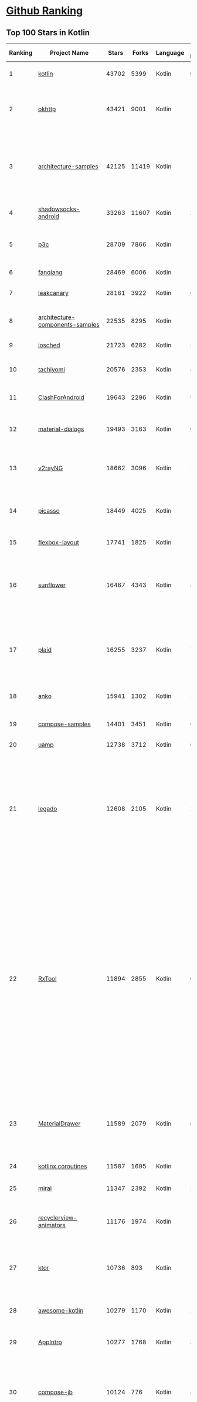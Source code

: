 [Github Ranking](../README.md)
==========

## Top 100 Stars in Kotlin

| Ranking | Project Name | Stars | Forks | Language | Open Issues | Description | Last Commit |
| ------- | ------------ | ----- | ----- | -------- | ----------- | ----------- | ----------- |
| 1 | [kotlin](https://github.com/JetBrains/kotlin) | 43702 | 5399 | Kotlin | 0 | The Kotlin Programming Language.  | 2023-01-22T02:05:50Z |
| 2 | [okhttp](https://github.com/square/okhttp) | 43421 | 9001 | Kotlin | 145 | Square’s meticulous HTTP client for the JVM, Android, and GraalVM. | 2023-01-21T18:39:25Z |
| 3 | [architecture-samples](https://github.com/android/architecture-samples) | 42125 | 11419 | Kotlin | 150 | A collection of samples to discuss and showcase different architectural tools and patterns for Android apps. | 2023-01-18T09:59:21Z |
| 4 | [shadowsocks-android](https://github.com/shadowsocks/shadowsocks-android) | 33263 | 11607 | Kotlin | 29 | A shadowsocks client for Android | 2023-01-20T18:56:12Z |
| 5 | [p3c](https://github.com/alibaba/p3c) | 28709 | 7866 | Kotlin | 126 | Alibaba Java Coding Guidelines pmd implements and IDE plugin | 2022-09-30T06:59:56Z |
| 6 | [fanqiang](https://github.com/bannedbook/fanqiang) | 28469 | 6006 | Kotlin | 268 | 翻墙-科学上网 | 2023-01-15T06:57:18Z |
| 7 | [leakcanary](https://github.com/square/leakcanary) | 28161 | 3922 | Kotlin | 69 | A memory leak detection library for Android. | 2022-12-06T15:00:45Z |
| 8 | [architecture-components-samples](https://github.com/android/architecture-components-samples) | 22535 | 8295 | Kotlin | 146 | Samples for Android Architecture Components.  | 2023-01-19T10:15:10Z |
| 9 | [iosched](https://github.com/google/iosched) | 21723 | 6282 | Kotlin | 55 | The Google I/O Android App | 2023-01-05T18:35:51Z |
| 10 | [tachiyomi](https://github.com/tachiyomiorg/tachiyomi) | 20576 | 2353 | Kotlin | 462 | Free and open source manga reader for Android. | 2023-01-22T05:08:11Z |
| 11 | [ClashForAndroid](https://github.com/Kr328/ClashForAndroid) | 19643 | 2296 | Kotlin | 97 | A rule-based tunnel for Android. | 2022-12-13T13:48:16Z |
| 12 | [material-dialogs](https://github.com/afollestad/material-dialogs) | 19493 | 3163 | Kotlin | 0 | 😍 A beautiful, fluid, and extensible dialogs API for Kotlin & Android. | 2022-05-01T03:38:46Z |
| 13 | [v2rayNG](https://github.com/2dust/v2rayNG) | 18662 | 3096 | Kotlin | 204 | A V2Ray client for Android, support Xray core and v2fly core | 2023-01-13T04:01:48Z |
| 14 | [picasso](https://github.com/square/picasso) | 18449 | 4025 | Kotlin | 187 | A powerful image downloading and caching library for Android | 2022-12-15T10:06:13Z |
| 15 | [flexbox-layout](https://github.com/google/flexbox-layout) | 17741 | 1825 | Kotlin | 109 | Flexbox for Android  | 2022-11-04T10:28:40Z |
| 16 | [sunflower](https://github.com/android/sunflower) | 16467 | 4343 | Kotlin | 83 | A gardening app illustrating Android development best practices with migrating a View-based app to Jetpack Compose. | 2023-01-18T22:55:02Z |
| 17 | [plaid](https://github.com/nickbutcher/plaid) | 16255 | 3237 | Kotlin | 77 | An Android app which provides design news & inspiration as well as being an example of implementing material design. | 2023-01-19T11:18:17Z |
| 18 | [anko](https://github.com/Kotlin/anko) | 15941 | 1302 | Kotlin | 237 | Pleasant Android application development | 2019-12-05T08:59:41Z |
| 19 | [compose-samples](https://github.com/android/compose-samples) | 14401 | 3451 | Kotlin | 6 | Official Jetpack Compose samples. | 2023-01-13T23:45:58Z |
| 20 | [uamp](https://github.com/android/uamp) | 12738 | 3712 | Kotlin | 65 | A sample audio app for Android | 2023-01-14T23:32:56Z |
| 21 | [legado](https://github.com/gedoor/legado) | 12608 | 2105 | Kotlin | 29 | Legado 3.0 Book Reader with powerful controls & full functions❤️阅读3.0, 阅读是一款可以自定义来源阅读网络内容的工具，为广大网络文学爱好者提供一种方便、快捷舒适的试读体验。 | 2023-01-22T04:04:53Z |
| 22 | [RxTool](https://github.com/Tamsiree/RxTool) | 11894 | 2855 | Kotlin | 0 | Android开发人员不得不收集的工具类集合 \| 支付宝支付 \| 微信支付（统一下单） \| 微信分享 \| Zip4j压缩（支持分卷压缩与加密） \| 一键集成UCrop选择圆形头像 \| 一键集成二维码和条形码的扫描与生成 \| 常用Dialog \| WebView的封装可播放视频 \| 仿斗鱼滑动验证码 \| Toast封装 \| 震动 \| GPS \| Location定位 \| 图片缩放 \| Exif 图片添加地理位置信息（经纬度） \| 蛛网等级 \| 颜色选择器 \| ArcGis \| VTPK \| 编译运行一下说不定会找到惊喜 | 2022-04-10T06:56:48Z |
| 23 | [MaterialDrawer](https://github.com/mikepenz/MaterialDrawer) | 11589 | 2079 | Kotlin | 0 | The flexible, easy to use, all in one drawer library for your Android project. Now brand new with material 2 design. | 2023-01-10T07:21:16Z |
| 24 | [kotlinx.coroutines](https://github.com/Kotlin/kotlinx.coroutines) | 11587 | 1695 | Kotlin | 250 | Library support for Kotlin coroutines  | 2023-01-20T23:33:38Z |
| 25 | [mirai](https://github.com/mamoe/mirai) | 11347 | 2392 | Kotlin | 226 | 高效率 QQ 机器人支持库 | 2023-01-21T19:26:22Z |
| 26 | [recyclerview-animators](https://github.com/wasabeef/recyclerview-animators) | 11176 | 1974 | Kotlin | 104 | An Android Animation library which easily add itemanimator to RecyclerView items. | 2023-01-21T15:13:08Z |
| 27 | [ktor](https://github.com/ktorio/ktor) | 10736 | 893 | Kotlin | 132 | Framework for quickly creating connected applications in Kotlin with minimal effort | 2023-01-20T13:00:50Z |
| 28 | [awesome-kotlin](https://github.com/KotlinBy/awesome-kotlin) | 10279 | 1170 | Kotlin | 20 | A curated list of awesome Kotlin related stuff Inspired by awesome-java.  | 2023-01-21T13:45:51Z |
| 29 | [AppIntro](https://github.com/AppIntro/AppIntro) | 10277 | 1768 | Kotlin | 30 | Make a cool intro for your Android app. | 2023-01-13T01:00:42Z |
| 30 | [compose-jb](https://github.com/JetBrains/compose-jb) | 10124 | 776 | Kotlin | 801 | Compose Multiplatform, a modern UI framework for Kotlin that makes building performant and beautiful user interfaces easy and enjoyable. | 2023-01-20T18:30:35Z |
| 31 | [timber](https://github.com/JakeWharton/timber) | 9874 | 939 | Kotlin | 46 | A logger with a small, extensible API which provides utility on top of Android's normal Log class. | 2022-10-28T08:35:53Z |
| 32 | [RxBinding](https://github.com/JakeWharton/RxBinding) | 9715 | 950 | Kotlin | 31 | RxJava binding APIs for Android's UI widgets. | 2021-11-18T17:51:21Z |
| 33 | [nowinandroid](https://github.com/android/nowinandroid) | 9565 | 1255 | Kotlin | 48 | A fully functional Android app built entirely with Kotlin and Jetpack Compose | 2023-01-20T04:00:05Z |
| 34 | [TranslationPlugin](https://github.com/YiiGuxing/TranslationPlugin) | 9478 | 692 | Kotlin | 23 | Translation plugin for IntelliJ based IDEs/Android Studio/HUAWEI DevEco Studio. | 2023-01-17T04:18:06Z |
| 35 | [coil](https://github.com/coil-kt/coil) | 8847 | 559 | Kotlin | 24 | Image loading for Android backed by Kotlin Coroutines. | 2023-01-20T04:09:14Z |
| 36 | [moshi](https://github.com/square/moshi) | 8727 | 708 | Kotlin | 76 | A modern JSON library for Kotlin and Java. | 2023-01-03T23:24:33Z |
| 37 | [okio](https://github.com/square/okio) | 8237 | 1169 | Kotlin | 71 | A modern I/O library for Android, Java, and Kotlin Multiplatform. | 2023-01-16T23:51:43Z |
| 38 | [VancedManager](https://github.com/TeamVanced/VancedManager) | 7895 | 1232 | Kotlin | 59 | Vanced Installer | 2022-03-14T13:59:17Z |
| 39 | [koin](https://github.com/InsertKoinIO/koin) | 7797 | 593 | Kotlin | 78 | Koin - a pragmatic lightweight dependency injection framework for Kotlin & Kotlin Multiplatform | 2023-01-12T15:58:12Z |
| 40 | [cheesesquare](https://github.com/chrisbanes/cheesesquare) | 7788 | 1851 | Kotlin | 0 | Demos the new Android Design library. | 2020-12-07T17:39:00Z |
| 41 | [k-9](https://github.com/thundernest/k-9) | 7577 | 2317 | Kotlin | 617 | K-9 Mail – Open Source Email App for Android | 2023-01-19T14:49:23Z |
| 42 | [SpotiFlyer](https://github.com/Shabinder/SpotiFlyer) | 7410 | 601 | Kotlin | 1240 | Kotlin Multiplatform Music Downloader, Supports Spotify /   Gaana / Youtube Music / Jio Saavn / SoundCloud.                                                                                          NOTE:   BEING REWRITTEN,  SO  STAY TUNED. | 2023-01-17T20:41:06Z |
| 43 | [SmsForwarder](https://github.com/pppscn/SmsForwarder) | 7325 | 1078 | Kotlin | 12 | 短信转发器——监控Android手机短信、来电、APP通知，并根据指定规则转发到其他手机：钉钉群自定义机器人、钉钉企业内机器人、企业微信群机器人、飞书机器人、企业微信应用消息、邮箱、bark、webhook、Telegram机器人、Server酱、PushPlus、手机短信等。包括主动控制服务端与客户端，让你轻松远程发短信、查短信、查通话、查话簿、查电量等。（V3.0 新增）PS.这个APK主要是学习与自用，如有BUG请提ISSUE，同时欢迎大家提PR指正 | 2023-01-20T06:45:59Z |
| 44 | [RIBs](https://github.com/uber/RIBs) | 7256 | 854 | Kotlin | 83 | Uber's cross-platform mobile architecture framework. | 2023-01-21T06:56:09Z |
| 45 | [ideavim](https://github.com/JetBrains/ideavim) | 7167 | 678 | Kotlin | 0 | IdeaVim – A Vim engine for JetBrains IDEs | 2023-01-22T00:18:32Z |
| 46 | [kotlin-native](https://github.com/JetBrains/kotlin-native) | 7076 | 616 | Kotlin | 0 | Kotlin/Native infrastructure | 2021-08-10T12:31:53Z |
| 47 | [RxKotlin](https://github.com/ReactiveX/RxKotlin) | 6917 | 464 | Kotlin | 21 | RxJava bindings for Kotlin | 2021-12-29T22:32:43Z |
| 48 | [Exposed](https://github.com/JetBrains/Exposed) | 6818 | 572 | Kotlin | 352 | Kotlin SQL Framework | 2023-01-20T11:17:45Z |
| 49 | [Compressor](https://github.com/zetbaitsu/Compressor) | 6688 | 947 | Kotlin | 118 | An android image compression library. | 2022-08-25T12:06:12Z |
| 50 | [sourcerer-app](https://github.com/sourcerer-io/sourcerer-app) | 6687 | 285 | Kotlin | 206 | 🦄 Sourcerer app makes a visual profile from your GitHub and git repositories. | 2020-09-30T20:20:13Z |
| 51 | [fenix](https://github.com/mozilla-mobile/fenix) | 6625 | 1302 | Kotlin | 955 | Firefox for Android | 2023-01-22T06:16:43Z |
| 52 | [javalin](https://github.com/javalin/javalin) | 6271 | 512 | Kotlin | 14 | A simple and modern Java and Kotlin web framework | 2023-01-09T22:05:18Z |
| 53 | [Pokedex](https://github.com/skydoves/Pokedex) | 6232 | 796 | Kotlin | 6 | 🗡️ Pokedex demonstrates modern Android development with Hilt, Material Motion, Coroutines, Flow, Jetpack (Room, ViewModel) based on MVVM architecture. | 2023-01-16T08:54:05Z |
| 54 | [accompanist](https://github.com/google/accompanist) | 6006 | 471 | Kotlin | 50 | A collection of extension libraries for Jetpack Compose | 2023-01-19T11:34:58Z |
| 55 | [BiliRoaming](https://github.com/yujincheng08/BiliRoaming) | 6002 | 367 | Kotlin | 13 | 哔哩漫游，解除B站客户端番剧区域限制的Xposed模块，并且提供其他小功能。An Xposed module that unblocks bangumi area limit of BILIBILI with miscellaneous features. | 2023-01-21T12:44:09Z |
| 56 | [acra](https://github.com/ACRA/acra) | 5973 | 1136 | Kotlin | 2 | Application Crash Reports for Android | 2023-01-20T00:24:15Z |
| 57 | [Anki-Android](https://github.com/ankidroid/Anki-Android) | 5909 | 1809 | Kotlin | 339 | AnkiDroid: Anki flashcards on Android. Your secret trick to achieve superhuman information retention. | 2023-01-22T07:51:49Z |
| 58 | [uhabits](https://github.com/iSoron/uhabits) | 5851 | 820 | Kotlin | 14 | Loop Habit Tracker, a mobile app for creating and maintaining long-term positive habits | 2023-01-01T03:04:48Z |
| 59 | [facebook-android-sdk](https://github.com/facebook/facebook-android-sdk) | 5799 | 3701 | Kotlin | 50 | Used to integrate Android apps with Facebook Platform. | 2023-01-15T05:53:51Z |
| 60 | [android-showcase](https://github.com/igorwojda/android-showcase) | 5762 | 811 | Kotlin | 7 | 💎 Android application following best practices:  Kotlin, Coroutines, JetPack, Clean Architecture, Feature Modules, Tests, MVVM, DI, Static Analysis... | 2023-01-13T03:35:37Z |
| 61 | [Design-Patterns-In-Kotlin](https://github.com/dbacinski/Design-Patterns-In-Kotlin) | 5539 | 675 | Kotlin | 2 | Design Patterns implemented in Kotlin | 2021-03-15T12:16:24Z |
| 62 | [arrow](https://github.com/arrow-kt/arrow) | 5457 | 390 | Kotlin | 48 | Λrrow - Functional companion to Kotlin's Standard Library | 2023-01-20T20:55:36Z |
| 63 | [Alerter](https://github.com/Tapadoo/Alerter) | 5371 | 642 | Kotlin | 39 | An Android Alerting Library | 2021-09-20T16:52:26Z |
| 64 | [ktlint](https://github.com/pinterest/ktlint) | 5359 | 455 | Kotlin | 39 | An anti-bikeshedding Kotlin linter with built-in formatter | 2023-01-21T09:37:27Z |
| 65 | [android-developer-roadmap](https://github.com/skydoves/android-developer-roadmap) | 5325 | 473 | Kotlin | 9 | 🗺 The 2022 Android Developer Roadmap suggests learning paths to understanding Android development. | 2023-01-11T12:52:14Z |
| 66 | [topeka](https://github.com/android/topeka) | 5211 | 1099 | Kotlin | 8 | A fun to play quiz that showcases material design on Android | 2021-01-22T21:31:15Z |
| 67 | [mavericks](https://github.com/airbnb/mavericks) | 5186 | 432 | Kotlin | 45 | Mavericks: Android on Autopilot | 2023-01-10T10:24:55Z |
| 68 | [detekt](https://github.com/detekt/detekt) | 5106 | 703 | Kotlin | 148 | Static code analysis for Kotlin | 2023-01-21T22:03:11Z |
| 69 | [Android-Iconics](https://github.com/mikepenz/Android-Iconics) | 5055 | 635 | Kotlin | 4 | Android-Iconics - Use any icon font, or vector (.svg) as drawable in your application. | 2023-01-10T12:43:11Z |
| 70 | [ComposeCookBook](https://github.com/Gurupreet/ComposeCookBook) | 4962 | 628 | Kotlin | 7 | A Collection on all Jetpack compose UI elements, Layouts, Widgets and Demo screens to see it's potential | 2023-01-11T11:00:15Z |
| 71 | [williamchart](https://github.com/diogobernardino/williamchart) | 4930 | 798 | Kotlin | 28 | Android Library to rapidly develop attractive and insightful charts in android applications. | 2022-02-15T12:19:27Z |
| 72 | [DBFlow](https://github.com/agrosner/DBFlow) | 4855 | 616 | Kotlin | 33 | A blazing fast, powerful, and very simple ORM android database library that writes database code for you. | 2022-03-15T02:19:57Z |
| 73 | [mockk](https://github.com/mockk/mockk) | 4789 | 279 | Kotlin | 190 | mocking library for Kotlin | 2023-01-20T19:24:15Z |
| 74 | [Unciv](https://github.com/yairm210/Unciv) | 4766 | 1121 | Kotlin | 130 | Open-source Android/Desktop remake of Civ V | 2023-01-22T03:24:48Z |
| 75 | [SagerNet](https://github.com/SagerNet/SagerNet) | 4660 | 767 | Kotlin | 66 | The universal proxy toolchain for Android | 2023-01-18T16:48:56Z |
| 76 | [muzei](https://github.com/muzei/muzei) | 4466 | 948 | Kotlin | 26 | Muzei Live Wallpaper for Android | 2023-01-20T06:21:38Z |
| 77 | [booster](https://github.com/didi/booster) | 4319 | 506 | Kotlin | 34 | 🚀Optimizer for mobile applications | 2023-01-13T01:17:09Z |
| 78 | [Android-CleanArchitecture-Kotlin](https://github.com/android10/Android-CleanArchitecture-Kotlin) | 4304 | 876 | Kotlin | 72 | This is a movies sample app in Kotlin, which is part of a serie of blog posts I have written about architecting android application using different approaches. | 2022-02-18T13:56:04Z |
| 79 | [kotlinx.serialization](https://github.com/Kotlin/kotlinx.serialization) | 4293 | 568 | Kotlin | 341 | Kotlin multiplatform / multi-format serialization  | 2023-01-20T17:47:23Z |
| 80 | [fuel](https://github.com/kittinunf/fuel) | 4268 | 400 | Kotlin | 85 | The easiest HTTP networking library for Kotlin/Android | 2022-12-13T02:49:49Z |
| 81 | [booster](https://github.com/didi/booster) | 4319 | 506 | Kotlin | 34 | 🚀Optimizer for mobile applications | 2023-01-13T01:17:09Z |
| 82 | [Android-CleanArchitecture-Kotlin](https://github.com/android10/Android-CleanArchitecture-Kotlin) | 4304 | 876 | Kotlin | 72 | This is a movies sample app in Kotlin, which is part of a serie of blog posts I have written about architecting android application using different approaches. | 2022-02-18T13:56:04Z |
| 83 | [kotlinx.serialization](https://github.com/Kotlin/kotlinx.serialization) | 4293 | 568 | Kotlin | 341 | Kotlin multiplatform / multi-format serialization  | 2023-01-20T17:47:23Z |
| 84 | [fuel](https://github.com/kittinunf/fuel) | 4268 | 400 | Kotlin | 85 | The easiest HTTP networking library for Kotlin/Android | 2022-12-13T02:49:49Z |
| 85 | [intellij-rust](https://github.com/intellij-rust/intellij-rust) | 4241 | 358 | Kotlin | 1603 | Rust plugin for the IntelliJ Platform | 2023-01-22T09:37:59Z |
| 86 | [androidx](https://github.com/androidx/androidx) | 4233 | 699 | Kotlin | 2 | Development environment for Android Jetpack extension libraries under the androidx namespace. Synchronized with Android Jetpack's primary development branch on AOSP. | 2023-01-22T05:26:55Z |
| 87 | [LibreTube](https://github.com/libre-tube/LibreTube) | 4182 | 259 | Kotlin | 58 | An alternative frontend for YouTube, for Android. | 2023-01-22T07:48:42Z |
| 88 | [chains](https://github.com/ethereum-lists/chains) | 4172 | 1653 | Kotlin | 27 | provides metadata for networkIDs and chainIDs | 2023-01-21T20:50:38Z |
| 89 | [RxDownload](https://github.com/ssseasonnn/RxDownload) | 4095 | 624 | Kotlin | 41 | A multi-threaded download tool written with RxJava and Kotlin | 2021-10-28T03:03:13Z |
| 90 | [camera-samples](https://github.com/android/camera-samples) | 4092 | 2096 | Kotlin | 101 | Multiple samples showing the best practices in camera APIs on Android. | 2023-01-09T19:37:21Z |
| 91 | [Kotlin-Tutorials](https://github.com/bennyhuo/Kotlin-Tutorials) | 4086 | 566 | Kotlin | 8 | 【持续更新中】本仓库持续记录以 Kotlin 为基础的视频内容的制作过程 | 2022-04-03T23:34:28Z |
| 92 | [qksms](https://github.com/moezbhatti/qksms) | 3965 | 1041 | Kotlin | 437 | The most beautiful SMS messenger for Android | 2023-01-16T17:54:10Z |
| 93 | [wire](https://github.com/square/wire) | 3930 | 545 | Kotlin | 138 | gRPC and protocol buffers for Android, Kotlin, and Java. | 2023-01-20T13:27:13Z |
| 94 | [corda](https://github.com/corda/corda) | 3911 | 1083 | Kotlin | 47 | Corda is an open source blockchain project, designed for business from the start. Only Corda allows you to build interoperable blockchain networks that transact in strict privacy. Corda's smart contract technology allows businesses to transact directly, with value. | 2023-01-21T18:54:31Z |
| 95 | [gradle-play-publisher](https://github.com/Triple-T/gradle-play-publisher) | 3897 | 324 | Kotlin | 17 | GPP is Android's unofficial release automation Gradle Plugin. It can do anything from building, uploading, and then promoting your App Bundle or APK to publishing app listings and other metadata. | 2022-10-13T19:32:07Z |
| 96 | [intellij-rainbow-brackets](https://github.com/izhangzhihao/intellij-rainbow-brackets) | 3878 | 161 | Kotlin | 11 | 🌈Rainbow Brackets for IntelliJ based IDEs/Android Studio/HUAWEI DevEco Studio | 2023-01-12T04:31:56Z |
| 97 | [reader](https://github.com/hectorqin/reader) | 3851 | 4075 | Kotlin | 23 | 阅读3服务器版，桌面端，iOS可用。后端 Kotlin + Spring Boot + Vert.x + Coroutine ；前端 Vue.js + Element。麻烦点点star，关注一下公众号【假装大佬】❗️ | 2023-01-16T10:49:37Z |
| 98 | [Context-Menu.Android](https://github.com/Yalantis/Context-Menu.Android) | 3827 | 999 | Kotlin | 4 | You can easily add awesome animated context menu to your app. | 2022-09-22T10:30:21Z |
| 99 | [ShimmerRecyclerView](https://github.com/sharish/ShimmerRecyclerView) | 3814 | 554 | Kotlin | 13 | None | 2020-11-06T04:24:46Z |
| 100 | [kotest](https://github.com/kotest/kotest) | 3777 | 566 | Kotlin | 81 | Powerful, elegant and flexible test framework for Kotlin with additional assertions, property testing and data driven testing | 2023-01-22T09:26:55Z |

